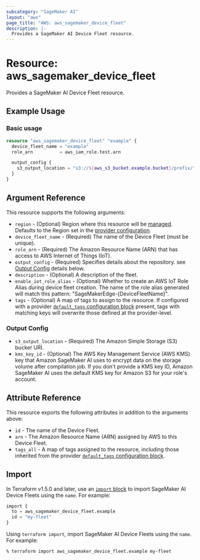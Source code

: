 ```yaml
---
subcategory: "SageMaker AI"
layout: "aws"
page_title: "AWS: aws_sagemaker_device_fleet"
description: |-
  Provides a SageMaker AI Device Fleet resource.
---
```


# Resource: aws_sagemaker_device_fleet

Provides a SageMaker AI Device Fleet resource.

## Example Usage

### Basic usage

```terraform
resource "aws_sagemaker_device_fleet" "example" {
  device_fleet_name = "example"
  role_arn          = aws_iam_role.test.arn

  output_config {
    s3_output_location = "s3://${aws_s3_bucket.example.bucket}/prefix/"
  }
}
```

## Argument Reference

This resource supports the following arguments:

* `region` - (Optional) Region where this resource will be [managed](https://docs.aws.amazon.com/general/latest/gr/rande.html#regional-endpoints). Defaults to the Region set in the [provider configuration](https://registry.terraform.io/providers/hashicorp/aws/latest/docs#aws-configuration-reference).
* `device_fleet_name` - (Required) The name of the Device Fleet (must be unique).
* `role_arn` - (Required) The Amazon Resource Name (ARN) that has access to AWS Internet of Things (IoT).
* `output_config` - (Required) Specifies details about the repository. see [Output Config](#output-config) details below.
* `description` - (Optional) A description of the fleet.
* `enable_iot_role_alias` - (Optional) Whether to create an AWS IoT Role Alias during device fleet creation. The name of the role alias generated will match this pattern: "SageMakerEdge-{DeviceFleetName}".
* `tags` - (Optional) A map of tags to assign to the resource. If configured with a provider [`default_tags` configuration block](https://registry.terraform.io/providers/hashicorp/aws/latest/docs#default_tags-configuration-block) present, tags with matching keys will overwrite those defined at the provider-level.

### Output Config

* `s3_output_location` - (Required) The Amazon Simple Storage (S3) bucker URI.
* `kms_key_id` - (Optional) The AWS Key Management Service (AWS KMS) key that Amazon SageMaker AI uses to encrypt data on the storage volume after compilation job. If you don't provide a KMS key ID, Amazon SageMaker AI uses the default KMS key for Amazon S3 for your role's account.

## Attribute Reference

This resource exports the following attributes in addition to the arguments above:

* `id` - The name of the Device Fleet.
* `arn` - The Amazon Resource Name (ARN) assigned by AWS to this Device Fleet.
* `tags_all` - A map of tags assigned to the resource, including those inherited from the provider [`default_tags` configuration block](https://registry.terraform.io/providers/hashicorp/aws/latest/docs#default_tags-configuration-block).

## Import

In Terraform v1.5.0 and later, use an [`import` block](https://developer.hashicorp.com/terraform/language/import) to import SageMaker AI Device Fleets using the `name`. For example:

```terraform
import {
  to = aws_sagemaker_device_fleet.example
  id = "my-fleet"
}
```

Using `terraform import`, import SageMaker AI Device Fleets using the `name`. For example:

```console
% terraform import aws_sagemaker_device_fleet.example my-fleet
```
